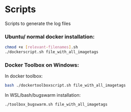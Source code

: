 # Scripts 
Scripts to generate the log files

### Ubuntu/ normal docker installation:

```bash
chmod +x [relevant-filenames].sh
./dockerscript.sh file_with_all_imagetags
```

### Docker Toolbox on Windows: 

In docker toolbox:
```bash
bash ./dockertoolboxscript.sh file_with_all_imagetags 
```
In WSL/bash/bugswarm installation:
```bash
./toolbox_bugswarm.sh file_with_all_imagetags 
```




